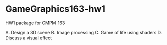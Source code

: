 # GameGraphics163-hw1
HW1 package for CMPM 163

A. Design a 3D scene
B. Image processing
C. Game of life using shaders
D. Discuss a visual effect
